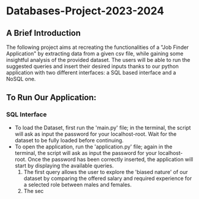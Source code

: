 # Databases-Project-2023-2024
## A Brief Introduction
The following project aims at recreating the functionalities of a "Job Finder Application" by extracting data from a given csv file, while gaining some insightful analysis of the provided dataset. The users will be able to run the suggested queries and insert their desired inputs thanks to our python application with two different interfaces: a SQL based interface and a NoSQL one.
## To Run Our Application:
### SQL Interface
- To load the Dataset, first run the 'main.py' file; in the terminal, the script will ask as input the password for your localhost-root. Wait for the dataset to be fully loaded before continuing.
- To open the application, run the 'application.py' file; again in the terminal, the script will ask as input the password for your localhost-root. Once the password has been correctly inserted, the application will start by displaying the available queries. 
    1) The first query allows the user to explore the 'biased nature' of our dataset by comparing the offered salary and required experience for a selected role between males and females.
    2) The sec